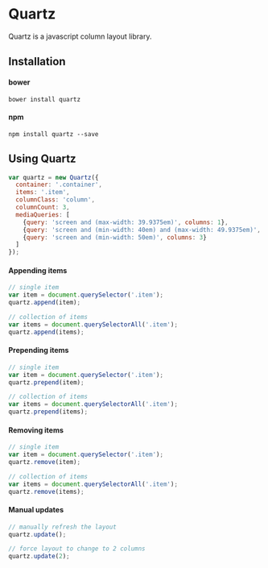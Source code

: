 # Quartz
Quartz is a javascript column layout library.

## Installation
#### bower
```
bower install quartz
```
#### npm
```
npm install quartz --save
```

## Using Quartz
```javascript
var quartz = new Quartz({
  container: '.container',
  items: '.item',
  columnClass: 'column',
  columnCount: 3,
  mediaQueries: [
    {query: 'screen and (max-width: 39.9375em)', columns: 1},
    {query: 'screen and (min-width: 40em) and (max-width: 49.9375em)', columns: 2},
    {query: 'screen and (min-width: 50em)', columns: 3}
  ]
});
```

#### Appending items
```javascript
// single item
var item = document.querySelector('.item');
quartz.append(item);

// collection of items
var items = document.querySelectorAll('.item');
quartz.append(items);
```

#### Prepending items
```javascript
// single item
var item = document.querySelector('.item');
quartz.prepend(item);

// collection of items
var items = document.querySelectorAll('.item');
quartz.prepend(items);
```

#### Removing items
```javascript
// single item
var item = document.querySelector('.item');
quartz.remove(item);

// collection of items
var items = document.querySelectorAll('.item');
quartz.remove(items);
```

#### Manual updates
```javascript
// manually refresh the layout
quartz.update();

// force layout to change to 2 columns
quartz.update(2);
```

